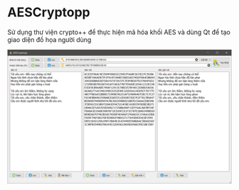 # AESCryptopp
Sử dụng thư viện crypto++ để thực hiện mã hóa khối AES và dùng Qt để tạo giao diện đồ họa người dùng

![AESCryptopp](images/2021-08-18_215401.png?raw=true "AESCryptopp")

